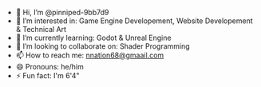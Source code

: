 - 👋 Hi, I’m @pinniped-9bb7d9
- 👀 I’m interested in: Game Engine Developement, Website Developement & Technical Art
- 🌱 I’m currently learning: Godot & Unreal Engine
- 💞️ I’m looking to collaborate on: Shader Programming
- 📫 How to reach me: nnation68@gmaail.com
- 😄 Pronouns: he/him
- ⚡ Fun fact: I'm 6'4"

<!---
pinniped-9bb7d9/pinniped-9bb7d9 is a ✨ special ✨ repository because its `README.md` (this file) appears on your GitHub profile.
You can click the Preview link to take a look at your changes.
--->
